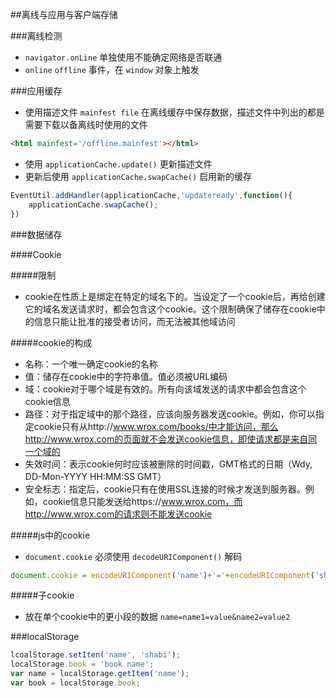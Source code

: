 ##离线与应用与客户端存储

###离线检测

- `navigator.onLine` 单独使用不能确定网络是否联通
- `online` `offline` 事件，在 `window` 对象上触发

###应用缓存

- 使用描述文件 `mainfest file` 在离线缓存中保存数据，描述文件中列出的都是需要下载以备离线时使用的文件

```html
<html mainfest='/offline.mainfest'></html>
```

- 使用 `applicationCache.update()` 更新描述文件
- 更新后使用 `applicationCache.swapCache()` 启用新的缓存

```js
EventUtil.addHandler(applicationCache,'updateready',function(){
	applicationCache.swapCache();
})
```

###数据储存

####Cookie

#####限制

- cookie在性质上是绑定在特定的域名下的。当设定了一个cookie后，再给创建它的域名发送请求时，都会包含这个cookie。这个限制确保了储存在cookie中的信息只能让批准的接受者访问，而无法被其他域访问

#####cookie的构成

- 名称：一个唯一确定cookie的名称
- 值：储存在cookie中的字符串值。值必须被URL编码
- 域：cookie对于哪个域是有效的。所有向该域发送的请求中都会包含这个cookie信息
- 路径：对于指定域中的那个路径，应该向服务器发送cookie。例如，你可以指定cookie只有从http://www.wrox.com/books/中才能访问，那么http://www.wrox.com的页面就不会发送cookie信息，即使请求都是来自同一个域的
- 失效时间：表示cookie何时应该被删除的时间戳，GMT格式的日期（Wdy, DD-Mon-YYYY HH:MM:SS GMT）
- 安全标志：指定后，cookie只有在使用SSL连接的时候才发送到服务器。例如，cookie信息只能发送给https://www.wrox.com，而http://www.wrox.com的请求则不能发送cookie

#####js中的cookie

- `document.cookie` 必须使用 `decodeURIComponent()` 解码

```js
document.cookie = encodeURIComponent('name')+'='+encodeURIComponent('shabi');
```


#####子cookie

- 放在单个cookie中的更小段的数据 `name=name1=value&name2=value2`


###localStorage

```js
lcoalStorage.setIten('name', 'shabi');
localStorage.book = 'book name';
var name = localStorage.getItem('name');
var book = localStorage.book;
```